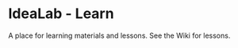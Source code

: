 IdeaLab - Learn
===============
A place for learning materials and lessons.
See the Wiki for lessons.
